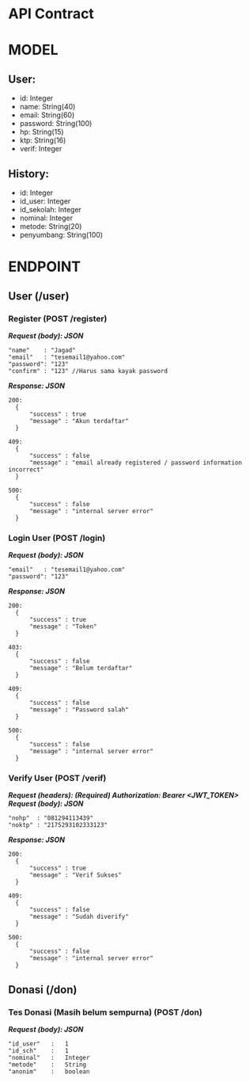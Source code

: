 # API Contract

# MODEL
## User:
- id: Integer
- name: String(40)
- email: String(60)
- password: String(100)
- hp: String(15)
- ktp: String(16)
- verif: Integer


## History:
- id: Integer
- id_user: Integer
- id_sekolah: Integer
- nominal: Integer
- metode: String(20)
- penyumbang: String(100)

# ENDPOINT
## User (/user)

### Register (POST /register)
***Request (body): JSON***

    "name"    : "Jagad"
    "email"   : "tesemail1@yahoo.com"
    "password": "123" 
    "confirm" : "123" //Harus sama kayak password
    

***Response: JSON***

    200:
      {
          "success" : true
          "message" : "Akun terdaftar"
      }
   
    409:
      {
          "success" : false
          "message" : "email already registered / password information incorrect"
      }
   
    500:
      {
          "success" : false
          "message" : "internal server error"
      }
 
 ### Login User (POST /login)
    
 ***Request (body): JSON***
  
    "email"   : "tesemail1@yahoo.com"
    "password": "123"
   

***Response: JSON***

    200:
      {
          "success" : true
          "message" : "Token"
      }
      
    403:
      {
          "success" : false
          "message" : "Belum terdaftar"
      }
   
    409:
      {
          "success" : false
          "message" : "Password salah"
      }
   
    500:
      {
          "success" : false
          "message" : "internal server error"
      }
      
      
### Verify User (POST /verif)
***Request (headers): (Required) Authorization: Bearer <JWT_TOKEN>***    
***Request (body): JSON***
  
    "nohp"  : "081294113439"
    "noktp" : "2175293102333123"
   

***Response: JSON***

    200:
      {
          "success" : true
          "message" : "Verif Sukses"
      }
   
    409:
      {
          "success" : false
          "message" : "Sudah diverify"
      }
   
    500:
      {
          "success" : false
          "message" : "internal server error"
      }

## Donasi (/don)
### Tes Donasi (Masih belum sempurna) (POST /don)
***Request (body): JSON*** 
<Masih pake Bruteforce>
    
    "id_user"   :   1
    "id_sch"    :   1
    "nominal"   :   Integer
    "metode"    :   String
    "anonim"    :   boolean
  



